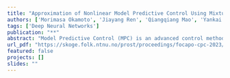 ```yaml
---
title: "Approximation of Nonlinear Model Predictive Control Using Mixture Density Networks"
authors: ['Morimasa Okamoto', 'Jiayang Ren', 'Qiangqiang Mao', 'Yankai Cao']
tags: ['Deep Neural Networks']
publication: "**"
abstract: "Model Predictive Control (MPC) is an advanced control method broadly applied to chemical processes. However, the prohibitive online computation time limits its application to nonlinear systems. Although the approximation of the MPC control law via deep neural networks (DNNs) has been studied in these recent years, this approach cannot be applied to nonlinear systems if the optimal control problems have multiple optima. When the MPC control law follows one-to-many mappings, it cannot be effectively approximated via DNNs, which provide one-to-one mappings. In this paper, we propose a mixture density network(MDN)-based approximation method for nonlinear MPC. MDNs approximate the MPC control law through conditional probabilities by mixing several estimated Gaussians and then generate several control inputs with the highest probabilities, which means that the network can realize the one-to-many mappings. We also investigate a case study of a nonlinear benchmark process, which demonstrates that our proposed scheme exhibits better control performance than the DNN-based approximation method."
url_pdf: "https://skoge.folk.ntnu.no/prost/proceedings/focapo-cpc-2023/Contributed%20Papers%20(Posters)/73_Contributed.pdf"
featured: false
projects: []
slides: ""
---
```

